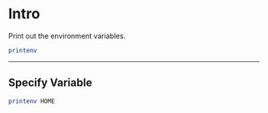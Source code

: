# Intro

Print out the environment variables.

```bash
printenv
```

---

## Specify Variable

```bash
printenv HOME
```
